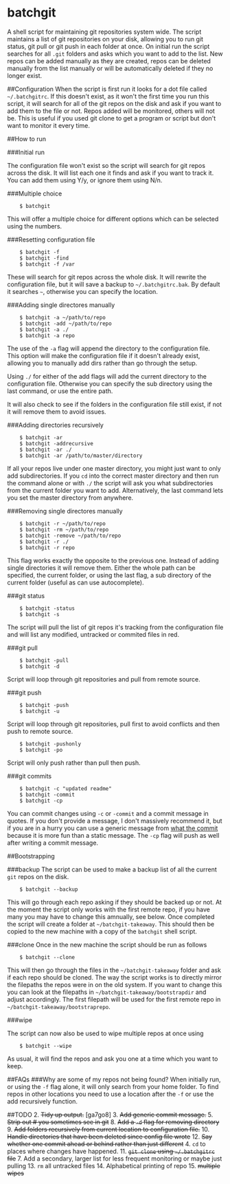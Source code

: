 batchgit
========

A shell script for maintaining git repositories system wide. The script maintains a list of git repositories on your disk, allowing you to run git status, git pull or git push in each folder at once. On initial run the script searches for all `.git` folders and asks which you want to add to the list. New repos can be added manually as they are created, repos can be deleted manually from the list manually or will be automatically deleted if they no longer exist.

##Configuration
When the script is first run it looks for a dot file called `~/.batchgitrc`. If this doesn't exist, as it won't the first time you run this script, it will search for all of the git repos on the disk and ask if you want to add them to the file or not. Repos added will be monitored, others will not be. This is useful if you used git clone to get a program or script but don't want to monitor it every time.

##How to run

###Initial run

The configuration file won't exist so the script will search for git repos across the disk. It will list each one it finds and ask if you want to track it. You can add them using Y/y, or ignore them using N/n.

###Multiple choice

        $ batchgit

This will offer a multiple choice for different options which can be selected using the numbers.

###Resetting configuration file

        $ batchgit -f
        $ batchgit -find
        $ batchgit -f /var

These will search for git repos across the whole disk. It will rewrite the configuration file, but it will save a backup to `~/.batchgitrc.bak`. By default it searches `~`, otherwise you can specify the location.

###Adding single directores manually

        $ batchgit -a ~/path/to/repo
        $ batchgit -add ~/path/to/repo
        $ batchgit -a ./
        $ batchgit -a repo 

The use of the `-a` flag will append the directory to the configuration file. This option will make the configuration file if it doesn't already exist, allowing you to manually add dirs rather than go through the setup. 

Using `./` for either of the add flags will add the current directory to the configuration file. Otherwise you can specify the sub directory using the last command, or use the entire path.

It will also check to see if the folders in the configuration file still exist, if not it will remove them to avoid issues. 

###Adding directories recursively

        $ batchgit -ar
        $ batchgit -addrecursive
        $ batchgit -ar ./
        $ batchgit -ar /path/to/master/directory

If all your repos live under one master directory, you might just want to only add subdirectories. If you `cd` into the correct master directory and then run the command alone or with `./` the script will ask you what subdirectories from the current folder you want to add. Alternatively, the last command lets you set the master directory from anywhere.

###Removing single directores manually

        $ batchgit -r ~/path/to/repo
        $ batchgit -rm ~/path/to/repo
        $ batchgit -remove ~/path/to/repo
        $ batchgit -r ./
        $ batchgit -r repo

This flag works exactly the opposite to the previous one. Instead of adding single directories it will remove them. Either the whole path can be specified, the current folder, or using the last flag, a sub directory of the current folder (useful as can use autocomplete).

###git status

        $ batchgit -status
        $ batchgit -s

The script will pull the list of git repos it's tracking from the configuration file and will list any modified, untracked or commited files in red.

###git pull

        $ batchgit -pull
        $ batchgit -d

Script will loop through git repositories and pull from remote source.

###git push

        $ batchgit -push
        $ batchgit -u

Script will loop through git repositories, pull first to avoid conflicts and then push to remote source.

        $ batchgit -pushonly
        $ batchgit -po

Script will only push rather than pull then push.

###git commits

        $ batchgit -c "updated readme"
        $ batchgit -commit
        $ batchgit -cp

You can commit changes using `-c` or `-commit` and a commit message in quotes. If you don't provide a message, I don't massively recommend it, but if you are in a hurry you can use a generic message from [what the commit](http://whatthecommit.com/) because it is more fun than a static message. The `-cp` flag will push as well after writing a commit message.

##Bootstrapping

###backup
The script can be used to make a backup list of all the current `git` repos on the disk. 

        $ batchgit --backup

This will go through each repo asking if they should be backed up or not. At the moment the script only works with the first remote repo, if you have many you may have to change this amnually, see below. Once completed the script will create a folder at `~/batchgit-takeaway`. This should then be copied to the new machine with a copy of the `batchgit` shell script. 

###clone
Once in the new machine the script should be run as follows

        $ batchgit --clone

This will then go through the files in the `~/batchgit-takeaway` folder and ask if each repo should be cloned. The way the script works is to directly mirror the filepaths the repos were in on the old system. If you want to change this you can look at the filepaths in `~/batchgit-takeaway/bootstrapdir` and adjust accordingly. The first filepath will be used for the first remote repo in `~/batchgit-takeaway/bootstraprepo`.

###wipe

The script can now also be used to wipe multiple repos at once using

        $ batchgit --wipe

As usual, it will find the repos and ask you one at a time which you want to keep.

##FAQs
###Why are some of my repos not being found?
When initially run, or using the `-f` flag alone, it will only search from your home folder. To find repos in other locations you need to use a location after the `-f` or use the add recursively function. 

##TODO
2. ~~Tidy up output.~~ [ga7go8]
3. ~~Add generic commit message.~~
5. ~~Strip out # you sometimes see in git~~
8. ~~Add a `-d` flag for removing directory~~
9. ~~Add folders recursively from current location to configuration file.~~
10. ~~Handle directories that have been deleted since config file wrote~~
12. ~~Say whether one commit ahead or behind rather than just different~~
4. `cd` to places where changes have happened.
11. ~~`git clone` using `~/.batchgitrc` file~~
7. Add a secondary, larger list for less frequent monitoring or maybe just pulling
13. `rm` all untracked files
14. Alphabetical printing of repo
15. ~~multiple wipes~~
